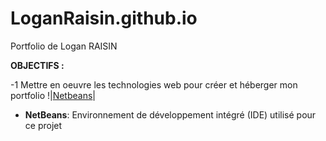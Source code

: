 # LoganRaisin.github.io
 Portfolio de Logan RAISIN
 
 **OBJECTIFS :**
 
 -1 Mettre en oeuvre les technologies web pour créer et héberger mon portfolio
!|[Netbeans](https://upload.wikimedia.org/wikipedia/commons/thumb/9/98/Apache_NetBeans_Logo.svg/1200px-Apache_NetBeans_Logo.svg.png)|
- **NetBeans**: Environnement de développement intégré (IDE) utilisé pour ce projet
